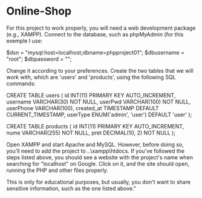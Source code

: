 # Online-Shop
For this project to work properly, you will need a web development package (e.g., XAMPP). Connect to the database, such as phpMyAdmin (for this exemple I use:

$dsn = "mysql:host=localhost;dbname=phpproject01";
$dbusername = "root";
$dbpassword = "";

Change it according to your preferences. Create the two tables that we will work with, which are 'users' and 'products', using the following SQL commands:

CREATE TABLE users (
  id INT(11) PRIMARY KEY AUTO_INCREMENT,
  username VARCHAR(30) NOT NULL,
  userPwd VARCHAR(100) NOT NULL,
  userPhone VARCHAR(100),
  created_at TIMESTAMP DEFAULT CURRENT_TIMESTAMP,
  userType ENUM('admin', 'user') DEFAULT 'user'
);

CREATE TABLE products (
  id INT(11) PRIMARY KEY AUTO_INCREMENT,
  nume VARCHAR(255) NOT NULL,
  pret DECIMAL(10, 2) NOT NULL
);

Open XAMPP and start Apache and MySQL. However, before doing so, you'll need to add the project to ..\xampp\htdocs. 
If you've followed the steps listed above, you should see a website with the project's name when searching for "localhost" on Google. 
Click on it, and the site should open, running the PHP and other files properly.

This is only for educational purposes, but usually, you don't want to share sensitive information, such as the one listed above."
